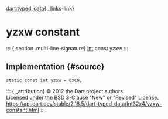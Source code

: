 [dart:typed\_data](../../dart-typed_data/dart-typed_data-library){._links-link}

yzxw constant
=============

::: {.section .multi-line-signature}
[int](../../dart-core/int-class) const yzxw
:::

Implementation {#source}
--------------

``` {.language-dart data-language="dart"}
static const int yzxw = 0xC9;
```

::: {._attribution}
© 2012 the Dart project authors\
Licensed under the BSD 3-Clause \"New\" or \"Revised\" License.\
<https://api.dart.dev/stable/2.18.5/dart-typed_data/Int32x4/yzxw-constant.html>
:::
